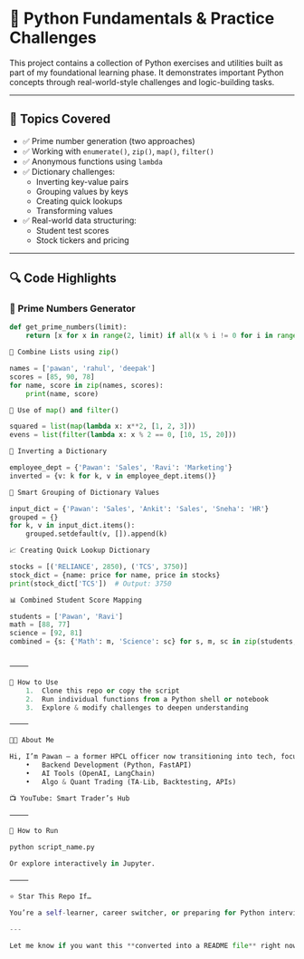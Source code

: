 


# 🐍 Python Fundamentals & Practice Challenges

This project contains a collection of Python exercises and utilities built as part of my foundational learning phase. It demonstrates important Python concepts through real-world-style challenges and logic-building tasks.

---

## 🧠 Topics Covered

- ✅ Prime number generation (two approaches)
- ✅ Working with `enumerate()`, `zip()`, `map()`, `filter()`
- ✅ Anonymous functions using `lambda`
- ✅ Dictionary challenges:
  - Inverting key-value pairs
  - Grouping values by keys
  - Creating quick lookups
  - Transforming values
- ✅ Real-world data structuring:
  - Student test scores
  - Stock tickers and pricing

---

## 🔍 Code Highlights

### 🔢 Prime Numbers Generator
```python
def get_prime_numbers(limit):
    return [x for x in range(2, limit) if all(x % i != 0 for i in range(2, int(x**0.5) + 1))]

🔁 Combine Lists using zip()

names = ['pawan', 'rahul', 'deepak']
scores = [85, 90, 78]
for name, score in zip(names, scores):
    print(name, score)

🔁 Use of map() and filter()

squared = list(map(lambda x: x**2, [1, 2, 3]))
evens = list(filter(lambda x: x % 2 == 0, [10, 15, 20]))

🧠 Inverting a Dictionary

employee_dept = {'Pawan': 'Sales', 'Ravi': 'Marketing'}
inverted = {v: k for k, v in employee_dept.items()}

🧠 Smart Grouping of Dictionary Values

input_dict = {'Pawan': 'Sales', 'Ankit': 'Sales', 'Sneha': 'HR'}
grouped = {}
for k, v in input_dict.items():
    grouped.setdefault(v, []).append(k)

📈 Creating Quick Lookup Dictionary

stocks = [('RELIANCE', 2850), ('TCS', 3750)]
stock_dict = {name: price for name, price in stocks}
print(stock_dict['TCS'])  # Output: 3750

📊 Combined Student Score Mapping

students = ['Pawan', 'Ravi']
math = [88, 77]
science = [92, 81]
combined = {s: {'Math': m, 'Science': sc} for s, m, sc in zip(students, math, science)}


⸻

📁 How to Use
	1.	Clone this repo or copy the script
	2.	Run individual functions from a Python shell or notebook
	3.	Explore & modify challenges to deepen understanding

⸻

👨‍💻 About Me

Hi, I’m Pawan — a former HPCL officer now transitioning into tech, focusing on:
	•	Backend Development (Python, FastAPI)
	•	AI Tools (OpenAI, LangChain)
	•	Algo & Quant Trading (TA-Lib, Backtesting, APIs)

📺 YouTube: Smart Trader’s Hub

⸻

📌 How to Run

python script_name.py

Or explore interactively in Jupyter.

⸻

⭐ Star This Repo If…

You’re a self-learner, career switcher, or preparing for Python interviews and want real, readable, practical examples.

---

Let me know if you want this **converted into a README file** right now (`README.md`) or want help setting it up in your project folder.
